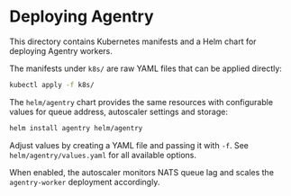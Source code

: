# Deploying Agentry

This directory contains Kubernetes manifests and a Helm chart for deploying Agentry workers.

The manifests under `k8s/` are raw YAML files that can be applied directly:

```bash
kubectl apply -f k8s/
```

The `helm/agentry` chart provides the same resources with configurable values for
queue address, autoscaler settings and storage:

```bash
helm install agentry helm/agentry
```

Adjust values by creating a YAML file and passing it with `-f`. See
`helm/agentry/values.yaml` for all available options.

When enabled, the autoscaler monitors NATS queue lag and scales the
`agentry-worker` deployment accordingly.
